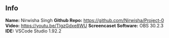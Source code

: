 ## Info

**Name:** Nirwisha Singh
**Github Repo:** https://github.com/Nirwisha/Project-0
**Video:** https://youtu.be/TlgzGdxe8WU 
**Screencaset Software:** OBS 30.2.3
**IDE:** VSCode Studio 1.92.2